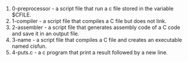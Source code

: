1. 0-preprocessor - a script file that run a c file stored in the variable $CFILE.
2. 1-compiler - a script file that compiles a C file but does not link.
3. 2-assembler - a script file that generates assembly code of a C code and save it in an output file.
4. 3-name - a script file that compiles a C file and creates an executable named cisfun.
5. 4-puts.c - a c program that print a result followed by a new line.
